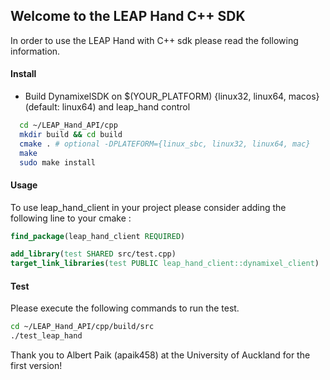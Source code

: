 ## Welcome to the LEAP Hand C++ SDK

In order to use the LEAP Hand with C++ sdk please read the following information.

#### Install
- Build DynamixelSDK on $(YOUR_PLATFORM) {linux32, linux64, macos} (default: linux64) and leap_hand control

```bash
  cd ~/LEAP_Hand_API/cpp
  mkdir build && cd build
  cmake . # optional -DPLATEFORM={linux_sbc, linux32, linux64, mac}
  make 
  sudo make install
```

#### Usage 

To use leap_hand_client in your project please consider adding the following line to your cmake :

```cmake
find_package(leap_hand_client REQUIRED)

add_library(test SHARED src/test.cpp)
target_link_libraries(test PUBLIC leap_hand_client::dynamixel_client)
```


#### Test

Please execute the following commands to run the test.

```bash
cd ~/LEAP_Hand_API/cpp/build/src
./test_leap_hand
```



Thank you to Albert Paik (apaik458) at the University of Auckland for the first version!